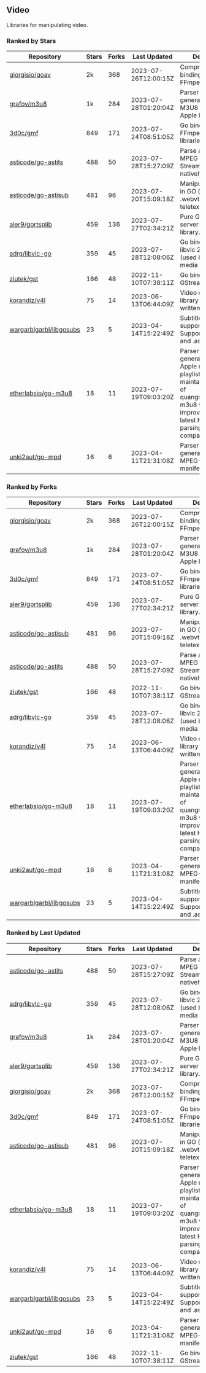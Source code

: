 ## Video

Libraries for manipulating video.

### Ranked by Stars

| Repository | Stars | Forks | Last Updated | Description | 
|------------|-------|-------|--------------|-------------|
| [giorgisio/goav](https://github.com/giorgisio/goav) | 2k | 368 | 2023-07-26T12:00:15Z |  Comprehensive Go bindings for FFmpeg. |
| [grafov/m3u8](https://github.com/grafov/m3u8) | 1k | 284 | 2023-07-28T01:20:04Z |  Parser and generator library of M3U8 playlists for Apple HLS. |
| [3d0c/gmf](https://github.com/3d0c/gmf) | 849 | 171 | 2023-07-24T08:51:05Z |  Go bindings for FFmpeg av\* libraries. |
| [asticode/go-astits](https://github.com/asticode/go-astits) | 488 | 50 | 2023-07-28T15:27:09Z |  Parse and demux MPEG Transport Streams (.ts) natively in GO. |
| [asticode/go-astisub](https://github.com/asticode/go-astisub) | 481 | 96 | 2023-07-20T15:09:18Z |  Manipulate subtitles in GO (.srt, .stl, .ttml, .webvtt, .ssa/.ass, teletext, .smi, etc.). |
| [aler9/gortsplib](https://github.com/aler9/gortsplib) | 459 | 136 | 2023-07-27T02:34:21Z |  Pure Go RTSP server and client library. |
| [adrg/libvlc-go](https://github.com/adrg/libvlc-go) | 359 | 45 | 2023-07-28T12:08:06Z |  Go bindings for libvlc 2.X/3.X/4.X (used by the VLC media player). |
| [ziutek/gst](https://github.com/ziutek/gst) | 166 | 48 | 2022-11-10T07:38:11Z |  Go bindings for GStreamer. |
| [korandiz/v4l](https://github.com/korandiz/v4l) | 75 | 14 | 2023-06-13T06:44:09Z |  Video capture library for Linux, written in Go. |
| [wargarblgarbl/libgosubs](https://github.com/wargarblgarbl/libgosubs) | 23 | 5 | 2023-04-14T15:22:49Z |  Subtitle format support for go. Supports .srt, .ttml, and .ass. |
| [etherlabsio/go-m3u8](https://github.com/etherlabsio/go-m3u8) | 18 | 11 | 2023-07-19T09:03:20Z |  Parser and generator library for Apple m3u8 playlists. Actively maintained version of quangngotan95/go-m3u8 with improvements and latest HLS playlist parsing compatibility. |
| [unki2aut/go-mpd](https://github.com/unki2aut/go-mpd) | 16 | 6 | 2023-04-11T21:31:08Z |  Parser and generator library for MPEG-DASH manifest files. |

### Ranked by Forks

| Repository | Stars | Forks | Last Updated | Description | 
|------------|-------|-------|--------------|-------------|
| [giorgisio/goav](https://github.com/giorgisio/goav) | 2k | 368 | 2023-07-26T12:00:15Z |  Comprehensive Go bindings for FFmpeg. |
| [grafov/m3u8](https://github.com/grafov/m3u8) | 1k | 284 | 2023-07-28T01:20:04Z |  Parser and generator library of M3U8 playlists for Apple HLS. |
| [3d0c/gmf](https://github.com/3d0c/gmf) | 849 | 171 | 2023-07-24T08:51:05Z |  Go bindings for FFmpeg av\* libraries. |
| [aler9/gortsplib](https://github.com/aler9/gortsplib) | 459 | 136 | 2023-07-27T02:34:21Z |  Pure Go RTSP server and client library. |
| [asticode/go-astisub](https://github.com/asticode/go-astisub) | 481 | 96 | 2023-07-20T15:09:18Z |  Manipulate subtitles in GO (.srt, .stl, .ttml, .webvtt, .ssa/.ass, teletext, .smi, etc.). |
| [asticode/go-astits](https://github.com/asticode/go-astits) | 488 | 50 | 2023-07-28T15:27:09Z |  Parse and demux MPEG Transport Streams (.ts) natively in GO. |
| [ziutek/gst](https://github.com/ziutek/gst) | 166 | 48 | 2022-11-10T07:38:11Z |  Go bindings for GStreamer. |
| [adrg/libvlc-go](https://github.com/adrg/libvlc-go) | 359 | 45 | 2023-07-28T12:08:06Z |  Go bindings for libvlc 2.X/3.X/4.X (used by the VLC media player). |
| [korandiz/v4l](https://github.com/korandiz/v4l) | 75 | 14 | 2023-06-13T06:44:09Z |  Video capture library for Linux, written in Go. |
| [etherlabsio/go-m3u8](https://github.com/etherlabsio/go-m3u8) | 18 | 11 | 2023-07-19T09:03:20Z |  Parser and generator library for Apple m3u8 playlists. Actively maintained version of quangngotan95/go-m3u8 with improvements and latest HLS playlist parsing compatibility. |
| [unki2aut/go-mpd](https://github.com/unki2aut/go-mpd) | 16 | 6 | 2023-04-11T21:31:08Z |  Parser and generator library for MPEG-DASH manifest files. |
| [wargarblgarbl/libgosubs](https://github.com/wargarblgarbl/libgosubs) | 23 | 5 | 2023-04-14T15:22:49Z |  Subtitle format support for go. Supports .srt, .ttml, and .ass. |

### Ranked by Last Updated

| Repository | Stars | Forks | Last Updated | Description | 
|------------|-------|-------|--------------|-------------|
| [asticode/go-astits](https://github.com/asticode/go-astits) | 488 | 50 | 2023-07-28T15:27:09Z |  Parse and demux MPEG Transport Streams (.ts) natively in GO. |
| [adrg/libvlc-go](https://github.com/adrg/libvlc-go) | 359 | 45 | 2023-07-28T12:08:06Z |  Go bindings for libvlc 2.X/3.X/4.X (used by the VLC media player). |
| [grafov/m3u8](https://github.com/grafov/m3u8) | 1k | 284 | 2023-07-28T01:20:04Z |  Parser and generator library of M3U8 playlists for Apple HLS. |
| [aler9/gortsplib](https://github.com/aler9/gortsplib) | 459 | 136 | 2023-07-27T02:34:21Z |  Pure Go RTSP server and client library. |
| [giorgisio/goav](https://github.com/giorgisio/goav) | 2k | 368 | 2023-07-26T12:00:15Z |  Comprehensive Go bindings for FFmpeg. |
| [3d0c/gmf](https://github.com/3d0c/gmf) | 849 | 171 | 2023-07-24T08:51:05Z |  Go bindings for FFmpeg av\* libraries. |
| [asticode/go-astisub](https://github.com/asticode/go-astisub) | 481 | 96 | 2023-07-20T15:09:18Z |  Manipulate subtitles in GO (.srt, .stl, .ttml, .webvtt, .ssa/.ass, teletext, .smi, etc.). |
| [etherlabsio/go-m3u8](https://github.com/etherlabsio/go-m3u8) | 18 | 11 | 2023-07-19T09:03:20Z |  Parser and generator library for Apple m3u8 playlists. Actively maintained version of quangngotan95/go-m3u8 with improvements and latest HLS playlist parsing compatibility. |
| [korandiz/v4l](https://github.com/korandiz/v4l) | 75 | 14 | 2023-06-13T06:44:09Z |  Video capture library for Linux, written in Go. |
| [wargarblgarbl/libgosubs](https://github.com/wargarblgarbl/libgosubs) | 23 | 5 | 2023-04-14T15:22:49Z |  Subtitle format support for go. Supports .srt, .ttml, and .ass. |
| [unki2aut/go-mpd](https://github.com/unki2aut/go-mpd) | 16 | 6 | 2023-04-11T21:31:08Z |  Parser and generator library for MPEG-DASH manifest files. |
| [ziutek/gst](https://github.com/ziutek/gst) | 166 | 48 | 2022-11-10T07:38:11Z |  Go bindings for GStreamer. |

